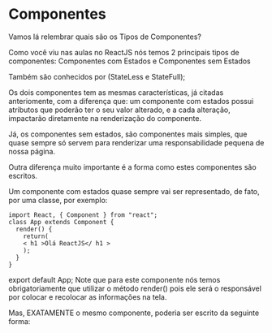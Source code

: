 # Componentes

Vamos lá relembrar quais são os Tipos de Componentes?

Como você viu nas aulas no ReactJS nós temos 2 principais tipos de componentes: Componentes com Estados e Componentes sem Estados

Também são conhecidos por (StateLess e StateFull);

Os dois componentes tem as mesmas características, já citadas anteriomente, com a diferença que: um componente com estados possui atributos que poderão ter o seu valor alterado, e a cada alteração, impactarão diretamente na renderização do componente.

Já, os componentes sem estados, são componentes mais simples, que quase sempre só servem para renderizar uma responsabilidade pequena de nossa página.

Outra diferença muito importante é a forma como estes componentes são escritos.

Um componente com estados quase sempre vai ser representado, de fato, por uma classe, por exemplo:

```
import React, { Component } from "react";
class App extends Component {
  render() {
    return(
    < h1 >Olá ReactJS</ h1 >
    );
  }
}
```

export default App;
Note que para este componente nós temos obrigatoriamente que utilizar o método render() pois ele será o responsável por colocar e recolocar as informações na tela.

Mas, EXATAMENTE o mesmo componente, poderia ser escrito da seguinte forma:

